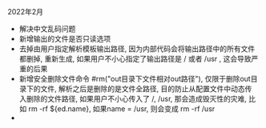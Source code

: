 2022年2月

- 解决中文乱码问题
- 新增输出的文件是否只读选项
- 去掉由用户指定解析模板输出路径, 因为内部代码会将输出路径中的所有文件都删掉, 重新生成, 如果用户不小心指定了输出路径是 / 或者 /usr
  , 这会导致严重的后果
- 新增安全删除文件命令 #rm("out目录下文件相对out路径"), 仅限于删除out目录下的文件, 解析之后是删除的是文件全路径, 目的防止从配置文件中动态传
  入删除的文件路径, 如果用户不小心传入了 /, /usr, 那会造成毁灭性的灾难, 比如 rm -rf ${ed.name}, 如果name = /usr, 则会变成 rm -rf /usr
- 